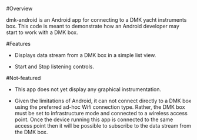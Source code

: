 #Overview

dmk-android is an Android app for connecting to a DMK yacht instruments box.  This code is meant to demonstrate how an Android developer may start to work with a DMK box. 

#Features

* Displays data stream from a DMK box in a simple list view.

* Start and Stop listening controls.

#Not-featured

* This app does not yet display any graphical instrumentation.  

* Given the limitations of Android, it can not connect directly to a DMK box using the preferred ad-hoc Wifi connection type.  Rather, the DMK box must be set to infrastructure mode and connected to a wireless access point.  Once the device running this app is connected to the same access point then it will be possible to subscribe to the data stream from the DMK box.
